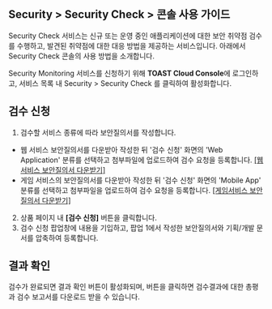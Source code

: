 ## Security > Security Check > 콘솔 사용 가이드

Security Check 서비스는 신규 또는 운영 중인 애플리케이션에 대한 보안 취약점 검수를 수행하고, 발견된 취약점에 대한 대응 방법을 제공하는 서비스입니다. 아래에서 Security Check 콘솔의 사용 방법을 소개합니다.

Security Monitoring 서비스를 신청하기 위해 **TOAST Cloud Console**에 로그인하고, 서비스 목록 내 Security > Security Check 를 클릭하여 활성화합니다.

## 검수 신청

1. 검수할 서비스 종류에 따라 보안질의서를 작성합니다.
  - 웹 서비스 보안질의서를 다운받아 작성한 뒤 '검수 신청' 화면의 'Web Application' 분류를 선택하고 첨부파일에 업로드하여 검수 요청을 등록합니다. [[웹서비스 보안질의서 다운받기]](http://static.toastoven.net/toastcloud/sdk_download/security/web_security_check.xls)
  - 게임 서비스의 보안질의서를 다운받아 작성한 뒤 '검수 신청' 화면의 'Mobile App' 분류를 선택하고 첨부파일을 업로드하여 검수 요청을 등록합니다. [[게임서비스 보안질의서 다운받기]](http://static.toastoven.net/toastcloud/sdk_download/security/game_security_check.xls)
2. 상품 페이지 내 **[검수 신청]** 버튼을 클릭합니다.
3. 검수 신청 팝업창에 내용을 기입하고, 팝업 1에서 작성한 보안질의서와 기획/개발 문서를 압축하여 등록합니다.


## 결과 확인

검수가 완료되면 결과 확인 버튼이 활성화되며, 버튼을 클릭하면 검수결과에 대한 총평과 검수 보고서를 다운로드 받을 수 있습니다.
